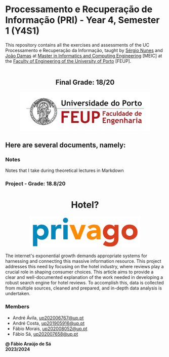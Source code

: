 # Processamento e Recuperação de Informação (PRI) - Year 4, Semester 1 (Y4S1)

This repository contains all the exercises and assessments of the UC Processamento e Recuperação da Informação, taught by [Sérgio Nunes](https://sigarra.up.pt/feup/pt/func_geral.formview?p_codigo=310021) and [João Damas](https://sigarra.up.pt/feup/pt/func_geral.formview?p_codigo=604521) at [Master in Informatics and Computing Engineering](https://sigarra.up.pt/feup/pt/cur_geral.cur_view?pv_curso_id=22862) [MEIC] at the [Faculty of Engineering of the University of Porto](https://sigarra.up.pt/feup/pt/web_page.Inicial) [FEUP]. <br> <br>

<h2 align = "center" >Final Grade: 18/20</h2>
<p align = "center" >
  <img 
       title = "FEUP logo"
       src = "Images//FEUP_Logo.png" 
       alt = "FEUP Logo"  
       />
</p>

## Here are several documents, namely:

### Notes

Notes that I take during theoretical lectures in Markdown <br>

### Project - Grade: 18.8/20 

<h1 align = "center" >Hotel?</h1>
<p align = "center" >
  <img 
       title = "Privago logo"
       src = "./Project/imgs/logo.png" 
       alt = "Privago Logo" 
       />
</p>

The internet's exponential growth demands appropriate systems for harnessing and connecting this massive information resource. This project addresses this need by focusing on the hotel industry, where reviews play a crucial role in shaping consumer choices. This article aims to provide a clear and well-documented explanation of the work needed in developing a robust search engine for hotel reviews. To accomplish this, data is collected from multiple sources, cleaned and prepared, and in-depth data analysis is undertaken.

### Members

- André Ávila, up202006767@up.pt
- André Costa, up201905916@up.pt
- Fábio Morais, up202008052@up.pt
- Fábio Sá, up202007658@up.pt

**@ Fábio Araújo de Sá** <br>
**2023/2024**
